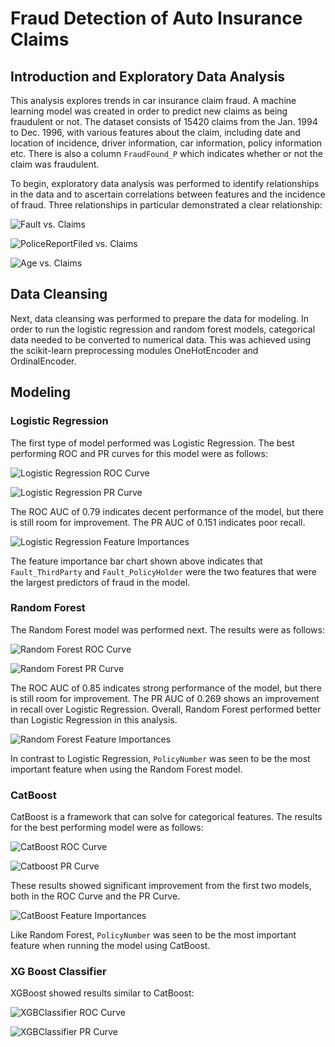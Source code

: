 # Fraud Detection of Auto Insurance Claims

## Introduction and Exploratory Data Analysis
This analysis explores trends in car insurance claim fraud. A machine learning model was created in order to predict new claims as being fraudulent or not. The dataset consists of 15420 claims from the Jan. 1994 to Dec. 1996, with various features about the claim, including date and location of incidence, driver information, car information, policy information etc. There is also a column `FraudFound_P` which indicates whether or not the claim was fraudulent. 

To begin, exploratory data analysis was performed to identify relationships in the data and to ascertain correlations between features and the incidence of fraud. Three relationships in particular demonstrated a clear relationship:

![Fault vs. Claims](image-1.png)

![PoliceReportFiled vs. Claims](image-2.png)

![Age vs. Claims](image.png)

## Data Cleansing

Next, data cleansing was performed to prepare the data for modeling. In order to run the logistic regression and random forest models, categorical data needed to be converted to numerical data. This was achieved using the scikit-learn preprocessing modules OneHotEncoder and OrdinalEncoder. 

## Modeling

### Logistic Regression

The first type of model performed was Logistic Regression. The best performing ROC and PR curves for this model were as follows:

![Logistic Regression ROC Curve]((image-12.png))

![Logistic Regression PR Curve](image-13.png)

The ROC AUC of 0.79 indicates decent performance of the model, but there is still room for improvement. The PR AUC of 0.151 indicates poor recall.

![Logistic Regression Feature Importances](image-5.png)

The feature importance bar chart shown above indicates that `Fault_ThirdParty` and `Fault_PolicyHolder` were the two features that were the largest predictors of fraud in the model.

### Random Forest

The Random Forest model was performed next. The results were as follows:

![Random Forest ROC Curve](image-14.png)

![Random Forest PR Curve](image-15.png)

The ROC AUC of 0.85 indicates strong performance of the model, but there is still room for improvement. The PR AUC of 0.269 shows an improvement in recall over Logistic Regression. Overall, Random Forest performed better than Logistic Regression in this analysis.

![Random Forest Feature Importances](image-16.png)

In contrast to Logistic Regression, `PolicyNumber` was seen to be the most important feature when using the Random Forest model.

### CatBoost

CatBoost is a framework that can solve for categorical features. The results for the best performing model were as follows: 

![CatBoost ROC Curve](image-17.png)

![Catboost PR Curve](image-18.png)

These results showed significant improvement from the first two models, both in the ROC Curve and the PR Curve.

![CatBoost Feature Importances](image-19.png)

Like Random Forest, `PolicyNumber` was seen to be the most important feature when running the model using CatBoost. 

### XG Boost Classifier

XGBoost showed results similar to CatBoost:

![XGBClassifier ROC Curve](image-20.png)

![XGBClassifier PR Curve](image-21.png)